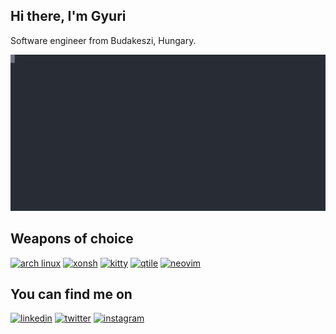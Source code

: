 ## Hi there, I'm Gyuri

Software engineer from Budakeszi, Hungary.

![contact](./contact.svg)

## Weapons of choice

[![arch linux](https://img.shields.io/badge/OS-ArchLinux-0f94d2?style=for-the-badge)](https://www.archlinux.org/)
[![xonsh](https://img.shields.io/badge/shell-xonsh-e7e7ff?style=for-the-badge)](https://xon.sh/)
[![kitty](https://img.shields.io/badge/terminal-kitty-784421?style=for-the-badge)](https://sw.kovidgoyal.net/kitty/)
[![qtile](https://img.shields.io/badge/WM-qtile-215578?style=for-the-badge)](https://qtile.org/)
[![neovim](https://img.shields.io/badge/editor-neovim-54a242?style=for-the-badge)](https://neovim.io/)

## You can find me on

[![linkedin](https://img.shields.io/badge/linkedin-dyuri-0077b5?logo=linkedin&style=for-the-badge)](https://www.linkedin.com/in/dyuri/)
[![twitter](https://img.shields.io/badge/twitter-repadyuri-1da1f2?logo=twitter&style=for-the-badge)](https://twitter.com/repadyuri/)
[![instagram](https://img.shields.io/badge/instagram-repadyuri-e4405f?logo=instagram&style=for-the-badge)](https://www.instagram.com/repadyuri/)
